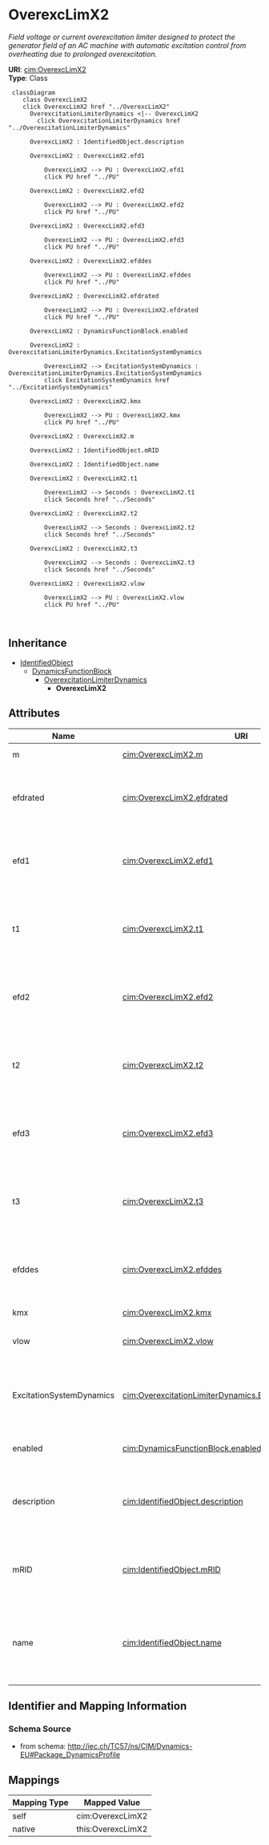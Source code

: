 # OverexcLimX2


_Field voltage or current overexcitation limiter designed to protect the generator field of an AC machine with automatic excitation control from overheating due to prolonged overexcitation._





**URI**: [cim:OverexcLimX2](http://iec.ch/TC57/CIM100#OverexcLimX2)<br />
**Type**: Class




```mermaid
 classDiagram
    class OverexcLimX2
    click OverexcLimX2 href "../OverexcLimX2"
      OverexcitationLimiterDynamics <|-- OverexcLimX2
        click OverexcitationLimiterDynamics href "../OverexcitationLimiterDynamics"
      
      OverexcLimX2 : IdentifiedObject.description
        
      OverexcLimX2 : OverexcLimX2.efd1
        
          OverexcLimX2 --> PU : OverexcLimX2.efd1
          click PU href "../PU"
        
      OverexcLimX2 : OverexcLimX2.efd2
        
          OverexcLimX2 --> PU : OverexcLimX2.efd2
          click PU href "../PU"
        
      OverexcLimX2 : OverexcLimX2.efd3
        
          OverexcLimX2 --> PU : OverexcLimX2.efd3
          click PU href "../PU"
        
      OverexcLimX2 : OverexcLimX2.efddes
        
          OverexcLimX2 --> PU : OverexcLimX2.efddes
          click PU href "../PU"
        
      OverexcLimX2 : OverexcLimX2.efdrated
        
          OverexcLimX2 --> PU : OverexcLimX2.efdrated
          click PU href "../PU"
        
      OverexcLimX2 : DynamicsFunctionBlock.enabled
        
      OverexcLimX2 : OverexcitationLimiterDynamics.ExcitationSystemDynamics
        
          OverexcLimX2 --> ExcitationSystemDynamics : OverexcitationLimiterDynamics.ExcitationSystemDynamics
          click ExcitationSystemDynamics href "../ExcitationSystemDynamics"
        
      OverexcLimX2 : OverexcLimX2.kmx
        
          OverexcLimX2 --> PU : OverexcLimX2.kmx
          click PU href "../PU"
        
      OverexcLimX2 : OverexcLimX2.m
        
      OverexcLimX2 : IdentifiedObject.mRID
        
      OverexcLimX2 : IdentifiedObject.name
        
      OverexcLimX2 : OverexcLimX2.t1
        
          OverexcLimX2 --> Seconds : OverexcLimX2.t1
          click Seconds href "../Seconds"
        
      OverexcLimX2 : OverexcLimX2.t2
        
          OverexcLimX2 --> Seconds : OverexcLimX2.t2
          click Seconds href "../Seconds"
        
      OverexcLimX2 : OverexcLimX2.t3
        
          OverexcLimX2 --> Seconds : OverexcLimX2.t3
          click Seconds href "../Seconds"
        
      OverexcLimX2 : OverexcLimX2.vlow
        
          OverexcLimX2 --> PU : OverexcLimX2.vlow
          click PU href "../PU"
        
      
```





## Inheritance
* [IdentifiedObject](IdentifiedObject.md)
    * [DynamicsFunctionBlock](DynamicsFunctionBlock.md)
        * [OverexcitationLimiterDynamics](OverexcitationLimiterDynamics.md)
            * **OverexcLimX2**



## Attributes


| Name | URI | Cardinality and Range | Description | Inheritance |
| ---  | --- | --- | --- | --- |
| m | [cim:OverexcLimX2.m](http://iec.ch/TC57/CIM100#OverexcLimX2.m) | 1 <br />  boolean  | (<i>m</i>) | direct |
| efdrated | [cim:OverexcLimX2.efdrated](http://iec.ch/TC57/CIM100#OverexcLimX2.efdrated) | 1 <br />  [PU](PU.md)  | Rated field voltage if m = false or rated field current if m = true (<i>EFD</... | direct |
| efd1 | [cim:OverexcLimX2.efd1](http://iec.ch/TC57/CIM100#OverexcLimX2.efd1) | 1 <br />  [PU](PU.md)  | Low voltage or current point on the inverse time characteristic (<i>EFD</i><i... | direct |
| t1 | [cim:OverexcLimX2.t1](http://iec.ch/TC57/CIM100#OverexcLimX2.t1) | 1 <br />  [Seconds](Seconds.md)  | Time to trip the exciter at the low voltage or current point on the inverse t... | direct |
| efd2 | [cim:OverexcLimX2.efd2](http://iec.ch/TC57/CIM100#OverexcLimX2.efd2) | 1 <br />  [PU](PU.md)  | Mid voltage or current point on the inverse time characteristic (<i>EFD</i><i... | direct |
| t2 | [cim:OverexcLimX2.t2](http://iec.ch/TC57/CIM100#OverexcLimX2.t2) | 1 <br />  [Seconds](Seconds.md)  | Time to trip the exciter at the mid voltage or current point on the inverse t... | direct |
| efd3 | [cim:OverexcLimX2.efd3](http://iec.ch/TC57/CIM100#OverexcLimX2.efd3) | 1 <br />  [PU](PU.md)  | High voltage or current point on the inverse time characteristic (<i>EFD</i><... | direct |
| t3 | [cim:OverexcLimX2.t3](http://iec.ch/TC57/CIM100#OverexcLimX2.t3) | 1 <br />  [Seconds](Seconds.md)  | Time to trip the exciter at the high voltage or current point on the inverse ... | direct |
| efddes | [cim:OverexcLimX2.efddes](http://iec.ch/TC57/CIM100#OverexcLimX2.efddes) | 1 <br />  [PU](PU.md)  | Desired field voltage if <i>m</i> = false or desired field current if <i>m </... | direct |
| kmx | [cim:OverexcLimX2.kmx](http://iec.ch/TC57/CIM100#OverexcLimX2.kmx) | 1 <br />  [PU](PU.md)  | Gain (<i>K</i><i><sub>MX</sub></i>) | direct |
| vlow | [cim:OverexcLimX2.vlow](http://iec.ch/TC57/CIM100#OverexcLimX2.vlow) | 1 <br />  [PU](PU.md)  | Low voltage limit (<i>V</i><i><sub>LOW</sub></i>) (&gt; 0) | direct |
| ExcitationSystemDynamics | [cim:OverexcitationLimiterDynamics.ExcitationSystemDynamics](http://iec.ch/TC57/CIM100#OverexcitationLimiterDynamics.ExcitationSystemDynamics) | 1 <br />  [ExcitationSystemDynamics](ExcitationSystemDynamics.md)  | Excitation system model with which this overexcitation limiter model is assoc... | [OverexcitationLimiterDynamics](OverexcitationLimiterDynamics.md) |
| enabled | [cim:DynamicsFunctionBlock.enabled](http://iec.ch/TC57/CIM100#DynamicsFunctionBlock.enabled) | 1 <br />  boolean  | Function block used indicator | [DynamicsFunctionBlock](DynamicsFunctionBlock.md) |
| description | [cim:IdentifiedObject.description](http://iec.ch/TC57/CIM100#IdentifiedObject.description) | 0..1 <br />  string  | The description is a free human readable text describing or naming the object | [IdentifiedObject](IdentifiedObject.md) |
| mRID | [cim:IdentifiedObject.mRID](http://iec.ch/TC57/CIM100#IdentifiedObject.mRID) | 1 <br />  string  | Master resource identifier issued by a model authority | [IdentifiedObject](IdentifiedObject.md) |
| name | [cim:IdentifiedObject.name](http://iec.ch/TC57/CIM100#IdentifiedObject.name) | 0..1 <br />  string  | The name is any free human readable and possibly non unique text naming the o... | [IdentifiedObject](IdentifiedObject.md) |









## Identifier and Mapping Information







### Schema Source


* from schema: http://iec.ch/TC57/ns/CIM/Dynamics-EU#Package_DynamicsProfile





## Mappings

| Mapping Type | Mapped Value |
| ---  | ---  |
| self | cim:OverexcLimX2 |
| native | this:OverexcLimX2 |




